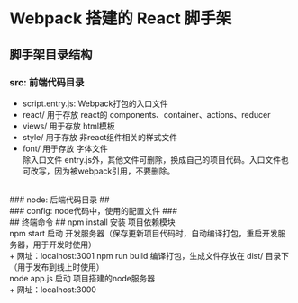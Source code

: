 # Webpack 搭建的 React 脚手架 #

## 脚手架目录结构 ##
### src: 前端代码目录 ###
+ script.entry.js: Webpack打包的入口文件
+ react/ 用于存放 react的 components、container、actions、reducer
+ views/ 用于存放 html模板
+ style/ 用于存放 非react组件相关的样式文件
+ font/ 用于存放 字体文件<br/>
除入口文件 entry.js外，其他文件可删除，换成自己的项目代码。入口文件也可改写，因为被webpack引用，不要删除。<br/>
<br/>
### node: 后端代码目录 ##
<br/>
### config: node代码中，使用的配置文件 ###
<br/>
## 终端命令 ##
npm install 安装 项目依赖模块<br/>
npm start 启动 开发服务器（保存更新项目代码时，自动编译打包，重启开发服务器，用于开发时使用）<br/>
+ 网址：localhost:3001
npm run build 编译打包，生成文件存放在 dist/ 目录下（用于发布到线上时使用）<br/>
node app.js 启动 项目搭建的node服务器<br/>
+ 网址：localhost:3000
